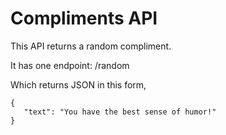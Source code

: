 # Compliments API

This API returns a random compliment. 

It has one endpoint: /random 

Which returns JSON in this form,

```
{
   "text": "You have the best sense of humor!"
}
```

